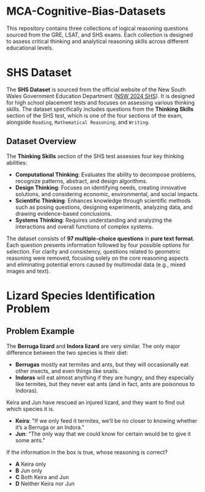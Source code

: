# MCA-Cognitive-Bias-Datasets
This repository contains three collections of logical reasoning questions sourced from the GRE, LSAT, and SHS exams. Each collection is designed to assess critical thinking and analytical reasoning skills across different educational levels.

# SHS Dataset

The **SHS Dataset** is sourced from the official website of the New South Wales Government Education Department ([NSW 2024 SHS](https://www.nsw.gov.au/education)). It is designed for high school placement tests and focuses on assessing various thinking skills. The dataset specifically includes questions from the **Thinking Skills** section of the SHS test, which is one of the four sections of the exam, alongside `Reading`, `Mathematical Reasoning`, and `Writing`.

## Dataset Overview

The **Thinking Skills** section of the SHS test assesses four key thinking abilities:

- **Computational Thinking**: Evaluates the ability to decompose problems, recognize patterns, abstract, and design algorithms.
- **Design Thinking**: Focuses on identifying needs, creating innovative solutions, and considering economic, environmental, and social impacts.
- **Scientific Thinking**: Enhances knowledge through scientific methods such as posing questions, designing experiments, analyzing data, and drawing evidence-based conclusions.
- **Systems Thinking**: Requires understanding and analyzing the interactions and overall functions of complex systems.

The dataset consists of **97 multiple-choice questions** in **pure text format**. Each question presents information followed by four possible options for selection. For clarity and consistency, questions related to geometric reasoning were removed, focusing solely on the core reasoning aspects and eliminating potential errors caused by multimodal data (e.g., mixed images and text).

# Lizard Species Identification Problem

## Problem Example

The **Berruga lizard** and **Indora lizard** are very similar. The only major difference between the two species is their diet:

- **Berrugas** mostly eat termites and ants, but they will occasionally eat other insects, and even things like snails.
- **Indoras** will eat almost anything if they are hungry, and they especially like termites, but they never eat ants (and in fact, ants are poisonous to Indoras).

Keira and Jun have rescued an injured lizard, and they want to find out which species it is.

- **Keira**: "If we only feed it termites, we’ll be no closer to knowing whether it’s a Berruga or an Indora."
- **Jun**: "The only way that we could know for certain would be to give it some ants."

If the information in the box is true, whose reasoning is correct?

- **A** Keira only
- **B** Jun only
- **C** Both Keira and Jun
- **D** Neither Keira nor Jun


